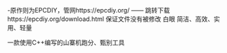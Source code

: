 -原作则为EPCDIY，管网https://epcdiy.org/
—— 跳转下载https://epcdiy.org/download.html
保证文件没有被修改
白眼
简洁、高效、实用、轻量

一款使用C++编写的山寨机跑分、甄别工具
 

